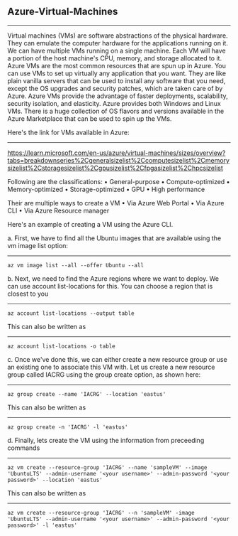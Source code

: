 Azure-Virtual-Machines
-----------------------------------------------------------------------------------------------------------------------------------------------------------

-----------------------------------------------------------------------------------------------------------------------------------------------------------
Virtual machines (VMs) are software abstractions of the physical hardware. They can emulate the computer hardware for the applications running on it. We can have multiple VMs running on a single machine. Each VM will have a portion of the host machine's 
CPU, memory, and storage allocated to it.
Azure VMs are the most common resources that are spun up in Azure. You can use VMs to set up virtually any application that you want. They are like plain vanilla servers that can be used to install any software that you need, except the OS upgrades and security patches, which are taken care of by Azure.
Azure VMs provide the advantage of faster deployments, scalability, security isolation, and elasticity. Azure provides both Windows and Linux VMs. There is a huge collection of OS flavors and versions available in the Azure Marketplace that can be used to spin up the VMs.

Here's the link for VMs available in Azure: 

-----------------------------------------------------------------------------------------------------------------------------------------------------------
https://learn.microsoft.com/en-us/azure/virtual-machines/sizes/overview?tabs=breakdownseries%2Cgeneralsizelist%2Ccomputesizelist%2Cmemorysizelist%2Cstoragesizelist%2Cgpusizelist%2Cfpgasizelist%2Chpcsizelist

Following are the classifications:
• General-purpose
• Compute-optimized
• Memory-optimized
• Storage-optimized
• GPU
• High performance

Their are multiple ways to create a VM
• Via Azure Web Portal
• Via Azure CLI
• Via Azure Resource manager

Here's an example of creating a VM using the Azure CLI.

a.  First, we have to find all the Ubuntu images that are available using the vm image list option:

-----------------------------------------------------------------------------------------------------------------------------------------------------------
    az vm image list --all --offer Ubuntu --all
b. Next, we need to find the Azure regions where we want to deploy. We can use account list-locations for this. You can choose a region that is closest to you

-----------------------------------------------------------------------------------------------------------------------------------------------------------
    az account list-locations --output table

This can also be written as 

-----------------------------------------------------------------------------------------------------------------------------------------------------------
    az account list-locations -o table

c. Once we've done this, we can either create a new resource group or use an existing one to associate this VM with. Let us create a new resource group called IACRG using the group create option, as shown here:

-----------------------------------------------------------------------------------------------------------------------------------------------------------
    az group create --name 'IACRG' --location 'eastus'

This can also be written as 

-----------------------------------------------------------------------------------------------------------------------------------------------------------
    az group create -n 'IACRG' -l 'eastus'

d. Finally, lets create the VM using the information from preceeding commands

-----------------------------------------------------------------------------------------------------------------------------------------------------------
    az vm create --resource-group 'IACRG' --name 'sampleVM' --image 'UbuntuLTS' --admin-username '<your username>' --admin-password '<your password>' --location 'eastus'

This can also be written as

-----------------------------------------------------------------------------------------------------------------------------------------------------------
    az vm create --resource-group 'IACRG' --n 'sampleVM' -image 'UbuntuLTS' --admin-username '<your username>' --admin-password '<your password>' -l 'eastus'